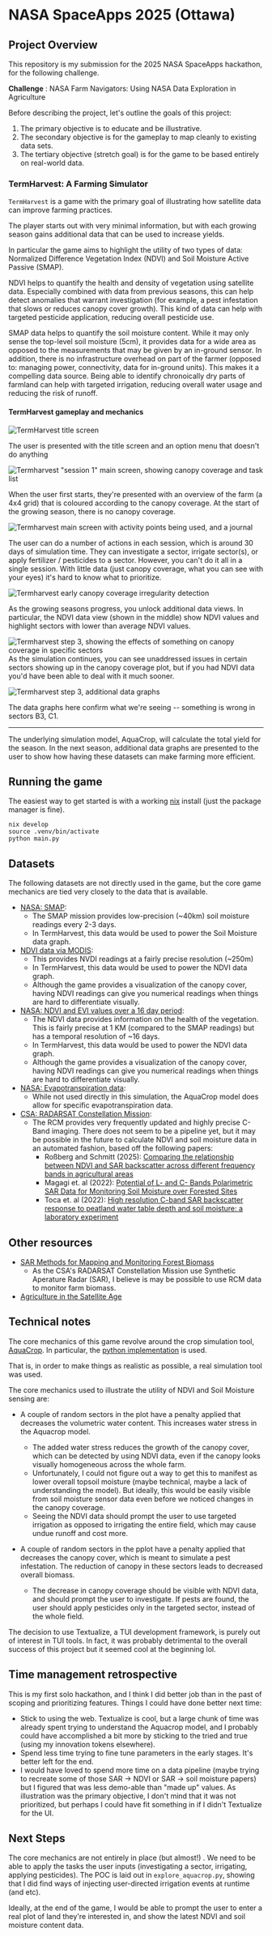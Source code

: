 # NASA SpaceApps 2025 (Ottawa)

## Project Overview
This repository is my submission for the 2025 NASA SpaceApps hackathon, for the following challenge.

**Challenge** : NASA Farm Navigators: Using NASA Data Exploration in Agriculture

Before describing the project, let's outline the goals of this project:

1. The primary objective is to educate and be illustrative.
2. The secondary objective is for the gameplay to map cleanly to existing data sets.
3. The tertiary objective (stretch goal) is for the game to be based entirely on real-world data.

### TermHarvest: A Farming Simulator

`TermHarvest` is a game with the primary goal of illustrating how satellite data can improve farming practices.

The player starts out with very minimal information, but with each growing season gains additional data that can be used to increase yields.

In particular the game aims to highlight the utility of two types of data: Normalized Difference Vegetation Index (NDVI) and Soil Moisture Active Passive (SMAP).

NDVI helps to quantify the health and density of vegetation using satellite data. Especially combined with data from previous seasons, this can help detect anomalies that warrant investigation (for example, a pest infestation that slows or reduces canopy cover growth). This kind of data can help with targeted pesticide application, reducing overall pesticide use.

SMAP data helps to quantify the soil moisture content. While it may only sense the top-level soil moisture (5cm), it provides data for a wide area as opposed to the measurements that may be given by an in-ground sensor. In addition, there is no infrastructure overhead on part of the farmer (opposed to: managing power, connectivity, data for in-ground units). This makes it a compelling data source. Being able to identify chronoically dry parts of farmland can help with targeted irrigation, reducing overall water usage and reducing the risk of runoff.


#### TermHarvest gameplay and mechanics

![TermHarvest title screen](screenshots/termharvest_title.png)

The user is presented with the title screen and an option menu that doesn't do anything

![Termharvest "session 1" main screen, showing canopy coverage and task list](screenshots/termharvest_day1.png)

When the user first starts, they're presented with an overview of the farm (a 4x4 grid) that is coloured according to the canopy coverage. At the start of the growing season, there is no canopy coverage.

![Termharvest main screen with activity points being used, and a journal](screenshots/termharvest_activitypoint_task_journal.png)

The user can do a number of actions in each session, which is around 30 days of simulation time. They can investigate a sector, irrigate sector(s), or apply fertilizer / pesticides to a sector. However, you can't do it all in a single session. With little data (just canopy coverage, what you can see with your eyes) it's hard to know what to prioritize.

![Termharvest early canopy coverage irregularity detection](screenshots/termharvest_earlydetect_cc.png)

As the growing seasons progress, you unlock additional data views. In particular, the NDVI data view (shown in the middle) show NDVI values and highlight sectors with lower than average NDVI values. 

![Termharvest step 3, showing the effects of something on canopy coverage in specific sectors](screenshots/termharvest_simulation_step3.png)
As the simulation continues, you can see unaddressed issues in certain sectors showing up in the canopy coverage plot, but if you had NDVI data you'd have been able to deal with it much sooner.

![Termharvest step 3, additional data graphs](screenshots/termharvest_ndvi_soilmoisture_step3.png)

The data graphs here confirm what we're seeing -- something is wrong in sectors B3, C1.

---

The underlying simulation model, AquaCrop, will calculate the total yield for the season. In the next season, additional data graphs are presented to the user to show how having these datasets can make farming more efficient.


## Running the game

The easiest way to get started is with a working [nix](https://github.com/NixOS/nix) install (just the package manager is fine).

```
nix develop
source .venv/bin/activate
python main.py
```

## Datasets

The following datasets are not directly used in the game, but the core game mechanics are tied very closely to the data that is available.

- [NASA: SMAP](https://www.earthdata.nasa.gov/data/instruments/smap-l-band-radiometer/near-real-time-data):
    - The SMAP mission provides low-precision (~40km) soil moisture readings every 2-3 days.
    - In TermHarvest, this data would be used to power the Soil Moisture data graph.
- [NDVI data via MODIS](https://open.canada.ca/data/dataset/dc700f75-19d8-4913-9846-78615ca93784):
    - This provides NVDI readings at a fairly precise resolution (~250m)
    - In TermHarvest, this data would be used to power the NDVI data graph.
    - Although the game provides a visualization of the canopy cover, having NDVI readings can give you numerical readings when things are hard to differentiate visually.
- [NASA: NDVI and EVI values over a 16 day period](https://www.earthdata.nasa.gov/data/catalog/lpcloud-mod13a2-061):
    - The NDVI data provides information on the health of the vegetation. This is fairly precise at 1 KM (compared to the SMAP readings) but has a temporal resolution of ~16 days.
    - In TermHarvest, this data would be used to power the NDVI data graph.
    - Although the game provides a visualization of the canopy cover, having NDVI readings can give you numerical readings when things are hard to differentiate visually.
- [NASA: Evapotranspiration data](https://www.earthdata.nasa.gov/topics/atmosphere/evapotranspiration/data-access-tools):
    - While not used directly in this simulation, the AquaCrop model does allow for specific evapotranspiration data.
- [CSA: RADARSAT Constellation Mission](https://www.asc-csa.gc.ca/eng/satellites/radarsat/):
    - The RCM provides very frequently updated and highly precise C-Band imaging. There does not seem to be a pipeline yet, but it may be possible in the future to calculate NDVI and soil moisture data in an automated fashion, based off the following papers:
        - Roßberg and Schmitt (2025): [Comparing the relationship between NDVI and SAR backscatter across different frequency bands in agricultural areas](https://www.sciencedirect.com/science/article/pii/S0034425725000161)
        - Magagi et. al (2022): [Potential of L- and C- Bands Polarimetric SAR Data for Monitoring Soil Moisture over Forested Sites](https://www.mdpi.com/2072-4292/14/21/5317)
        - Toca et. al (2022): [High resolution C-band SAR backscatter response to peatland water table depth and soil moisture: a laboratory experiment](https://www.tandfonline.com/doi/full/10.1080/01431161.2022.2131478#abstract)

## Other resources

- [SAR Methods for Mapping and Monitoring Forest Biomass](https://earthdata.nasa.gov/s3fs-public/2025-04/SARHB_CH5_Content.pdf)
    - As the CSA's RADARSAT Constellation Mission use Synthetic Aperature Radar (SAR), I believe is may be possible to use RCM data to monitor farm biomass.
- [Agriculture in the Satellite Age](https://www.asc-csa.gc.ca/eng/satellites/everyday-lives/agriculture-in-the-satellite-age.asp)


## Technical notes

The core mechanics of this game revolve around the crop simulation tool, [AquaCrop](https://www.fao.org/aquacrop/en). In particular, the [python implementation](https://github.com/aquacropos/aquacrop) is used.

That is, in order to make things as realistic as possible, a real simulation tool was used.

The core mechanics used to illustrate the utility of NDVI and Soil Moisture sensing are:

- A couple of random sectors in the plot have a penalty applied that decreases the volumetric water content. This increases water stress in the Aquacrop model.
    - The added water stress reduces the growth of the canopy cover, which can be detected by using NDVI data, even if the canopy looks visually homogeneous across the whole farm.
    - Unfortunately, I could not figure out a way to get this to manifest as lower overall topsoil moisture (maybe technical, maybe a lack of understanding the model). But ideally, this would be easily visible from soil moisture sensor data even before we noticed changes in the canopy coverage.
    - Seeing the NDVI data should prompt the user to use targeted irrigation as opposed to irrigating the entire field, which may cause undue runoff and cost more.

- A couple of random sectors in the pplot have a penalty applied that decreases the canopy cover, which is meant to simulate a pest infestation. The reduction of canopy in these sectors leads to decreased overall biomass.
    - The decrease in canopy coverage should be visible with NDVI data, and should prompt the user to investigate. If pests are found, the user should apply pesticides only in the targeted sector, instead of the whole field.

The decision to use Textualize, a TUI development framework, is purely out of interest in TUI tools. In fact, it was probably detrimental to the overall success of this project but it seemed cool at the beginning lol.

## Time management retrospective

This is my first solo hackathon, and I think I did better job than in the past of scoping and prioritizing features. Things I could have done better next time:

- Stick to using the web. Textualize is cool, but a large chunk of time was already spent trying to understand the Aquacrop model, and I probably could have accomplished a bit more by sticking to the tried and true (using my innovation tokens elsewhere).
- Spend less time trying to fine tune parameters in the early stages. It's better left for the end.
- I would have loved to spend more time on a data pipeline (maybe trying to recreate some of those SAR -> NDVI or SAR -> soil moisture papers) but I figured that was less demo-able than "made up" values. As illustration was the primary objective, I don't mind that it was not prioritized, but perhaps I could have fit something in if I didn't Textualize for the UI.


## Next Steps

The core mechanics are not entirely in place (but almost!) . We need to be able to apply the tasks the user inputs (investigating a sector, irrigating, applying pesticides). The POC is laid out in `explore_aquacrop.py`, showing that I did find ways of injecting user-directed irrigation events at runtime (and etc).

Ideally, at the end of the game, I would be able to prompt the user to enter a real plot of land they're interested in, and show the latest NDVI and soil moisture content data. 
